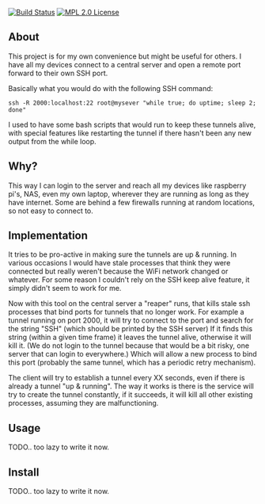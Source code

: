 [![Build Status](https://travis-ci.org/rayburgemeestre/tunnelfun.svg?branch=master)](https://travis-ci.org/rayburgemeestre/tunnelfun) [![MPL 2.0 License](https://img.shields.io/badge/license-MPL2.0-blue.svg)](http://veldstra.org/2016/12/09/you-should-choose-mpl2-for-your-opensource-project.html)

## About

This project is for my own convenience but might be useful for others.
I have all my devices connect to a central server and open a remote port
forward to their own SSH port.

Basically what you would do with the following SSH command:

    ssh -R 2000:localhost:22 root@mysever "while true; do uptime; sleep 2; done"

I used to have some bash scripts that would run to keep these tunnels alive,
with special features like restarting the tunnel if there hasn't been any new
output from the while loop.

## Why?

This way I can login to the server and reach all my devices like raspberry
pi's, NAS, even my own laptop, wherever they are running as long as they have
internet. Some are behind a few firewalls running at random locations, so not
easy to connect to.

## Implementation

It tries to be pro-active in making sure the tunnels are up & running. In
various occasions I would have stale processes that think they were connected
but really weren't because the WiFi network changed or whatever. For some
reason I couldn't rely on the SSH keep alive feature, it simply didn't seem to
work for me.

Now with this tool on the central server a "reaper" runs, that kills stale ssh
processes that bind ports for tunnels that no longer work.
For example a tunnel running on port 2000, it will try to connect to the port
and search for the string "SSH" (which should be printed by the SSH server) If
it finds this string (within a given time frame) it leaves the tunnel alive,
otherwise it will kill it.
(We do not login to the tunnel because that would be a bit risky, one server
that can login to everywhere.)
Which will allow a new process to bind this port (probably the same tunnel,
which has a periodic retry mechanism).

The client will try to establish a tunnel every XX seconds, even if there is
already a tunnel "up & running". The way it works is there is the service will
try to create the tunnel constantly, if it succeeds, it will kill all other
existing processes, assuming they are malfunctioning.

## Usage

TODO.. too lazy to write it now.

## Install

TODO.. too lazy to write it now.

